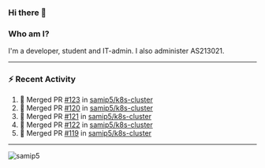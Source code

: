 ### Hi there 👋

### Who am I?
I'm a developer, student and IT-admin. I also administer AS213021.

---
### :zap: Recent Activity
<!--START_SECTION:activity-->
1. 🎉 Merged PR [#123](https://github.com/samip5/k8s-cluster/pull/123) in [samip5/k8s-cluster](https://github.com/samip5/k8s-cluster)
2. 🎉 Merged PR [#120](https://github.com/samip5/k8s-cluster/pull/120) in [samip5/k8s-cluster](https://github.com/samip5/k8s-cluster)
3. 🎉 Merged PR [#121](https://github.com/samip5/k8s-cluster/pull/121) in [samip5/k8s-cluster](https://github.com/samip5/k8s-cluster)
4. 🎉 Merged PR [#122](https://github.com/samip5/k8s-cluster/pull/122) in [samip5/k8s-cluster](https://github.com/samip5/k8s-cluster)
5. 🎉 Merged PR [#119](https://github.com/samip5/k8s-cluster/pull/119) in [samip5/k8s-cluster](https://github.com/samip5/k8s-cluster)
<!--END_SECTION:activity-->
---

<img align="center" src="https://github-readme-stats.vercel.app/api?username=samip5&show_icons=true" alt="samip5" />
